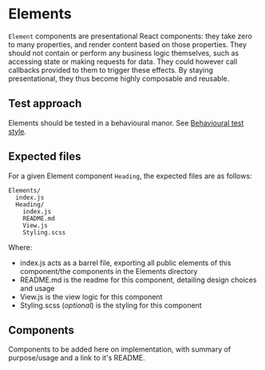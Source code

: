 # Elements

`Element` components are presentational React components: they take zero to many properties, and render content based on those properties. They should not contain or perform any business logic themselves, such as accessing state or making requests for data. They could however call callbacks provided to them to trigger these effects. By staying presentational, they thus become highly composable and reusable.

## Test approach

Elements should be tested in a behavioural manor. See [Behavioural test style](../../docs/Test.md#behavioural-test-style).

## Expected files

For a given Element component `Heading`, the expected files are as follows:

```
Elements/
  index.js
  Heading/
    index.js
    README.md
    View.js
    Styling.scss
```

Where:

- index.js acts as a barrel file, exporting all public elements of this component/the components in the Elements directory
- README.md is the readme for this component, detailing design choices and usage
- View.js is the view logic for this component
- Styling.scss (_optional_) is the styling for this component

## Components

Components to be added here on implementation, with summary of purpose/usage and a link to it's README.
